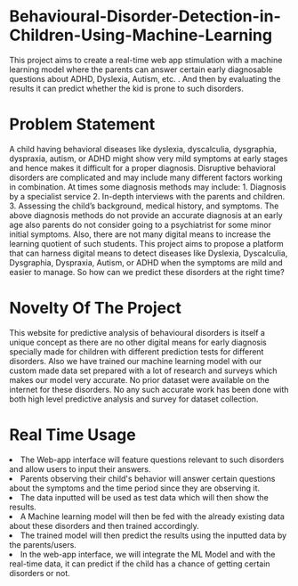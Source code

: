 # Behavioural-Disorder-Detection-in-Children-Using-Machine-Learning

This project aims to create a real-time web app stimulation with a machine learning model where the parents can answer certain early diagnosable questions about ADHD, Dyslexia, Autism, etc. . And then by evaluating the results it can predict whether the kid is prone to such disorders. 
<h1>Problem Statement</h1>
A child having behavioral diseases like dyslexia, dyscalculia, dysgraphia, dyspraxia, autism, or ADHD might show very mild symptoms at early stages and hence makes it difficult for a proper diagnosis. 
Disruptive behavioral disorders are complicated and may include many different factors working in combination.
At times some diagnosis methods may include:
                                          1. Diagnosis by a specialist service
                                          2. In-depth interviews with the parents and children.
                                          3. Assessing the child’s background, medical history, and symptoms.
The above diagnosis methods do not provide an accurate diagnosis at an early age also parents do not consider going to a psychiatrist for some minor initial symptoms.
Also, there are not many digital means to increase the learning quotient of such students. 
This project aims to propose a platform that can harness digital means to detect diseases like Dyslexia, Dyscalculia, Dysgraphia, Dyspraxia, Autism, or ADHD when the symptoms are mild and easier to manage.
So how can we predict these disorders at the right time?
<h1> Novelty Of The Project</h1>
This website for predictive analysis of behavioural disorders is itself a unique concept as there are no other digital means for early diagnosis specially made for children with different prediction tests for different disorders.
 Also we have trained our machine learning model with our custom made data set prepared with a lot of research and surveys which makes our model very accurate. 
No prior dataset were available on the internet for these disorders.
No any such accurate work has been done with both high level predictive analysis and survey for dataset collection.
<h1>Real Time Usage</h1>
<li>The Web-app interface will feature questions relevant to such disorders and allow users to input their answers.</li>
<li>Parents observing their child's behavior will answer certain questions about the symptoms and the time period since they are observing it.</li>
<li>The data inputted will be used as test data which will then show the results.</li>
<li>A Machine learning model will then be fed with the already existing data about these disorders and then trained accordingly.</li> 
<li>The trained model will then predict the results using the inputted data by the parents/users.</li>
<li>In the web-app interface, we will integrate the ML Model and with the real-time data, it can predict if the child has a chance of getting certain disorders or not.</li>
<h1></h1>
